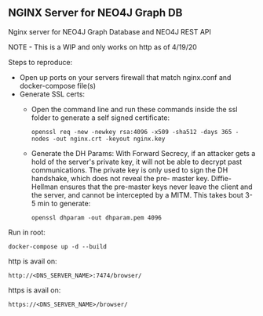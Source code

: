 ## NGINX Server for NEO4J Graph DB
Nginx server for NEO4J Graph Database and NEO4J REST API

NOTE - This is a WIP and only works on http as of 4/19/20

Steps to reproduce:

 - Open up ports on your servers firewall that match nginx.conf and docker-compose file(s)
 - Generate SSL certs:
    - Open the command line and run these commands inside the ssl folder to generate a self signed certificate:
    
      ```openssl req -new -newkey rsa:4096 -x509 -sha512 -days 365 -nodes -out nginx.crt -keyout nginx.key```
      
    - Generate the DH Params: With Forward Secrecy, if an attacker gets a hold of the server's private key, it will not be able to decrypt past communications. The private key is only used to sign the DH handshake, which does not reveal the pre- master key. Diffie-Hellman ensures that the pre-master keys never leave the client and the server, and cannot be intercepted by a MITM. This takes bout 3-5 min to generate:
    
      ```openssl dhparam -out dhparam.pem 4096```
 
 
 Run in root:
 
 ``` docker-compose up -d --build ```
 
 http is avail on:
 
 ```http://<DNS_SERVER_NAME>:7474/browser/```
 
 https is avail on: 
 
 ```https://<DNS_SERVER_NAME>/browser/```
